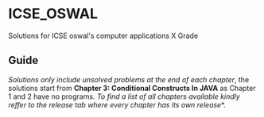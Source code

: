 # ICSE_OSWAL
Solutions for ICSE oswal's computer applications X Grade

## Guide
_Solutions only include unsolved problems at the end of each chapter_, the solutions start from __Chapter 3: Conditional Constructs In JAVA__ as Chapter 1 and 2 have no programs. _To find a list of all chapters available kindly reffer to the release tab where every chapter has its own release_*.
